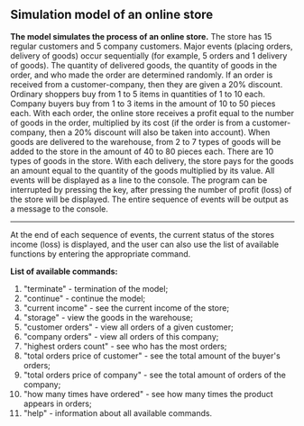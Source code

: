 ## Simulation model of an online store

**The model simulates the process of an online store.**
The store has 15 regular customers and 5 company customers. Major events (placing orders, delivery of goods) occur sequentially (for example, 5 orders and 1 delivery of goods). The quantity of delivered goods, the quantity of goods in the order, and who made the order are determined randomly. If an order is received from a customer-company, then they are given a 20% discount. Ordinary shoppers buy from 1 to 5 items in quantities of 1 to 10 each. Company buyers buy from 1 to 3 items in the amount of 10 to 50 pieces each. With each order, the online store receives a profit equal to the number of goods in the order, multiplied by its cost (if the order is from a customer-company, then a 20% discount will also be taken into account). When goods are delivered to the warehouse, from 2 to 7 types of goods will be added to the store in the amount of 40 to 80 pieces each. There are 10 types of goods in the store. With each delivery, the store pays for the goods an amount equal to the quantity of the goods multiplied by its value. All events will be displayed as a line to the console. The program can be interrupted by pressing the key, after pressing the number of profit (loss) of the store will be displayed. The entire sequence of events will be output as a message to the console.

------------
At the end of each sequence of events, the current status of the stores income (loss) is displayed, and the user can also use the list of available functions by entering the appropriate command.

**List of available commands:**
1. "terminate" - termination of the model;
2. "continue" - continue the model;
3. "current income" - see the current income of the store;
4. "storage" - view the goods in the warehouse;
5. "customer orders" - view all orders of a given customer;
6. "company orders" - view all orders of this company;
7. "highest orders count" - see who has the most orders;
8. "total orders price of customer" - see the total amount of the buyer's orders;
9. "total orders price of company" - see the total amount of orders of the company;
10. "how many times have ordered" - see how many times the product appears in orders;
11. "help" - information about all available commands.
